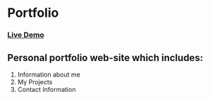 # Portfolio

### [Live Demo](https://tolikatolika123.github.io/portfolio/)

## Personal portfolio web-site which includes:
 1. Information about me
 2. My Projects
 3. Contact Information
